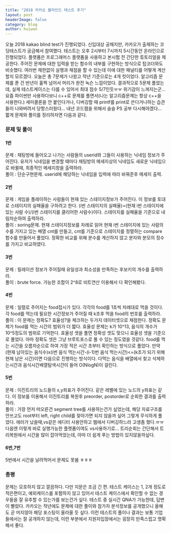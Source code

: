 ```yaml
---
title: "2018 카카오 블라인드 테스트 후기"
layout: post
headerImage: false
category: blog
author: huiwon
---
```

오늘 2018 kakao blind test가 진행되었다. 신입대상 공채지만, 카카오가 출제하는 코딩테스트가 궁금해서 참여했다. 테스트는 오후 2시부터 7시까지 5시간동안 온라인으로 진행되었다. 플랫폼은 프로그래머스 플랫폼을 사용하고 본시험 전 간단한 튜토리얼을 제공한다. 주어진 문제에 대한 입력을 받는 함수의 내부를 구현하는 방식으로 탑코더와도 비슷했다. 여러번 제한없이 실행과 채점을 할 수 있는데 이에 대한 패널티를 어떻게 계산할지 모르겠다. 오늘은 총 7문제가 나왔고 작년 기준으로는 4개 컷이었다. 알고리즘 문제를 푼 건 반년이 훌쩍 넘어서 머리가 완전 녹슨 느낌이었다. 결과적으로 5문제 풀었는데, 실제 테스트케이스는 다를 수 있어서 최대 점수 5/7인듯ㅠㅠ 위기감이 느껴지는군... 요즘 파이썬만 사용하다보니 c++로 문제를 풀면서(나는 알고리즘문제는 항상 c++을 사용한다.) 세미콜론을 안 붙인다거나, 디버깅할 때 printf를 print로 쓴다거나하는 습관들이 나와버려서 당항스러웠다... 내년 코드잼을 위해서 슬슬 PS 공부 다시해야겠다...  
짧게 문제와 풀이를 정리하자면 다음과 같다.  
### 문제 및 풀이
#### 1번
문제 : 채팅방에 들어오고 나가는 사람들의 userid와 그들이 사용하는 닉네임 정보가 주어진다. 유저가 닉네임을 변경할 때마다 채팅방의 메세지상의 닉네임도 새로운 닉네임으로 바뀔때, 최종적인 메세지창을 출력하라.  
풀이 : 단순구현문제. userid에 해당하는 닉네임을 입력에 따라 바꿔준후 메세지 출력.  

#### 2번
문제 : 게임을 플레이하는 사람들이 현재 있는 스테이지정보가 주어진다. 이 정보를 토대로 스테이지의 실패율을 구하려고 한다. (i번 스테이지의 실패율)=(현재 i번 스테이지에 있는 사람 수)/(i번 스테이지를 클리어한 사람수)이다. 스테이지를 실패율을 기준으로 내림차순하여 출력하라.  
풀이 : soring문제. 현재 스테이지정보를 차례로 읽어 현재 i번 스테이지에 있는 사람의 수를 가지고 있는 배열 cnt를 만들고, cnt를 기준으로 스테이지를 정렬하는 compare함수를 만들어서 풀었다. 정확한 비교를 위해 분수를 계산하지 않고 분자와 분모의 정수를 가지고 비교하였다.  

#### 3번
문제 : 릴레이션 정보가 주어질때 유일성과 최소성을 만족하는 후보키의 개수를 출력하라.  
풀이 : brute force. 가능한 조합이 2^8로 비트연산 이용해서 다 확인해봤다.

#### 4번
문제 : 일렬로 주어지는 food접시가 있다. 각각의 food를 1초씩 차례대로 먹을 것이다. 각 food를 먹는데 필요한 시간정보가 주어질 때 k초후 먹을 food의 번호를 출력하라.  
풀이 : 이 문제는 정확도? 효율성?을 체크하는 두가지 데이터셋으로 채점한다. 정확도 문제가 food를 먹는 시간의 범위가 더 짧다. 효율성 문제는 k가 10^13, 음식의 개수가 10^5정도의 범위로 기억한다. 효율성 셋을 풀면 정확성 셋도 맞으니 효율성 셋을 기준으로 풀었다. 아마 정확도 셋은 그냥 브루트포스로 풀 수 있는 정도였을 것같다. food를 먹는 시간을 오름차순으로 하여 가장 적은 시간 초부터 확인하는 방식으로 풀었다. 만약 (현재 남아있는 음식수)x(i번 음식 먹는시간-(i-1)번 음식 먹는시간)<=(k초가 되기 위해 현재 남은 시간)이면 다음으로 진행하는 방식이다. 다먹는 음식을 배열에서 찾고 삭제하는시간과 음식시간배열탐색시간이 들어 O(NlogN)이 걸린다.

#### 5번
문제 : 이진트리의 노드들의 x,y좌표가 주어진다. 같은 레벨에 있는 노드의 y좌표는 같다. 이 정보를 이용해서 이진트리를 복원후 preorder, postorder로 순회한 결과를 출력하라.  
풀이 : 가장 먼저 떠오른건 segment tree를 사용하는건가 싶었는데, 해당 자료구조를 안쓰고도 root부터 left, right child를 찾아가면 되지 않을까 싶어 그렇게 무식하게 풀었다. 에러가 났을때,vs같은 에디터 사용안하고 웹에서 디버깅하느라 고생좀 했다.ㅠㅠ 다음엔 이렇게 바로 실행가능한 플랫폼이여도 vs사용하기로... 트리순회는 간단해서 트리복원에서 시간을 많이 잡아먹었는데, 아마 더 쉽게 푸는 방법이 있지않을까싶다.

#### 6번,7번
5번에서 시간을 날려먹어서 문제도 못봄 ㅎㅎㅎ

### 총평
문제는 모호하지 않고 깔끔하다. 다만 지문은 조금 긴 편. 테스트 케이스는 1, 2개 정도로 적은편이고, 예외케이스를 포함하지 않고 있어서 테스트 케이스에서 확인할 수 없는 경우들을 잘 유추할 수 있는가를 보는건가 싶다. 테스트 중 실시간 QNA가 가능한데, 답변이 빨랐다. 카카오는 작년에도 문제에 대한 풀이와 참가자 분석정보를 공개했으니 올해도 곧 머지않아 해당 포스팅이 올라올 듯 싶다. 이런 테스트의 풀이나 결과는 보통 기업들에서는 잘 공개하지 않는데, 이런 부분에서 지원자입장에서는 굉장히 만족스럽고 명확해서 좋다.
